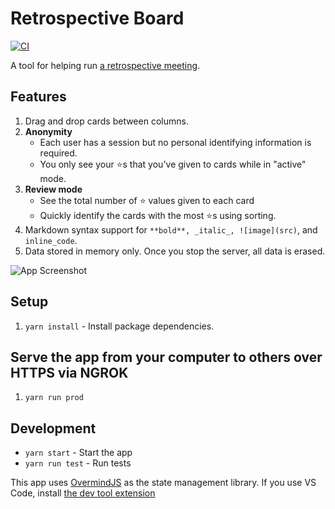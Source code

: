 # Retrospective Board

[![CI](https://github.com/joekrump/retro-board/actions/workflows/main.yml/badge.svg)](https://github.com/joekrump/retro-board/actions/workflows/main.yml)

A tool for helping run [a retrospective meeting](https://www.softwaretestinghelp.com/agile-retrospective-meetings/).

## Features

1. Drag and drop cards between columns.
2. **Anonymity**
   - Each user has a session but no personal identifying information is required.
   - You only see your ⭐️s that you've given to cards while in "active" mode.
3. **Review mode**
   - See the total number of ⭐️ values given to each card
   - Quickly identify the cards with the most ⭐️s using sorting.
4. Markdown syntax support for `**bold**, _italic_, ![image](src)`, and `inline_code`.
5. Data stored in memory only. Once you stop the server, all data is erased.

![App Screenshot](https://user-images.githubusercontent.com/3317231/107178416-f57cd600-6988-11eb-884e-fff71f8c9e79.png)


## Setup

1. `yarn install` - Install package dependencies.

## Serve the app from your computer to others over HTTPS via NGROK

1. `yarn run prod`

## Development

- `yarn start` - Start the app
- `yarn run test` - Run tests

This app uses [OvermindJS](https://overmindjs.org/) as the state management library. If you use VS Code, install [the dev tool extension](https://marketplace.visualstudio.com/items?itemName=christianalfoni.overmind-devtools-vscode)
